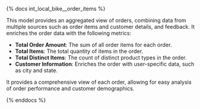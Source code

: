 {% docs int_local_bike__order_items %}

This model provides an aggregated view of orders, combining data from multiple sources such as order items and customer details, and feedback. It enriches the order data with the following metrics:
- **Total Order Amount**: The sum of all order items for each order.
- **Total Items**: The total quantity of items in the order.
- **Total Distinct Items**: The count of distinct product types in the order.
- **Customer Information**: Enriches the order with user-specific data, such as city and state.

It provides a comprehensive view of each order, allowing for easy analysis of order performance and customer demographics.

{% enddocs %}
